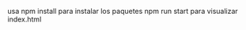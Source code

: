usa 
npm install                 para instalar los paquetes
npm run start               para visualizar index.html